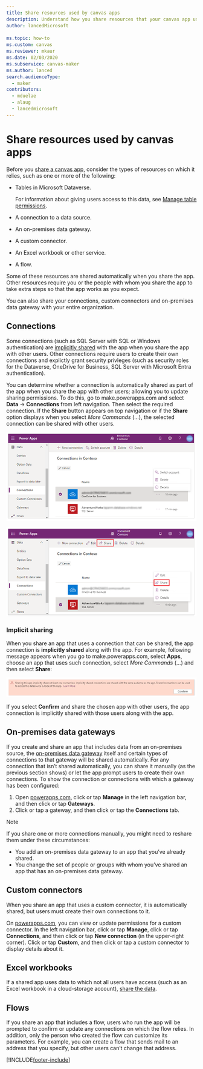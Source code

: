 ```yaml
---
title: Share resources used by canvas apps
description: Understand how you share resources that your canvas app uses.
author: lancedMicrosoft

ms.topic: how-to
ms.custom: canvas
ms.reviewer: mkaur
ms.date: 02/03/2020
ms.subservice: canvas-maker
ms.author: lanced
search.audienceType: 
  - maker
contributors:
  - mduelae
  - alaug
  - lancedmicrosoft
---
```

# Share resources used by canvas apps

Before you [share a canvas app](share-app.md), consider the types of resources on which it relies, such as one or more of the following:

* Tables in Microsoft Dataverse.

    For information about giving users access to this data, see [Manage table permissions](share-app.md#manage-table-permissions).
    
* A connection to a data source.
* An on-premises data gateway.
* A custom connector.
* An Excel workbook or other service.
* A flow.

Some of these resources are shared automatically when you share the app. Other resources require you or the people with whom you share the app to take extra steps so that the app works as you expect.

You can also share your connections, custom connectors and on-premises data gateway with your entire organization.

## Connections

Some connections (such as SQL Server with SQL or Windows authentication) are [implicitly shared](share-app-resources.md#implicit-sharing) with the app when you share the app with other users. Other connections require users to create their own connections and explictly grant security privleges (such as security roles for the Dataverse, OneDrive for Business, SQL Server with Microsoft Entra authentication).

You can determine whether a connection is automatically shared as part of the app when you share the app with other users; allowing you to update sharing permissions. To do this, go to make.powerapps.com and select **Data** -> **Connections** from left navigation. Then select the required connection. If the **Share** button appears on top navigation or if the **Share** option displays when you select *More Commands* (...), the selected connection can be shared with other users.

  ![No share for OneDrive for Business.](./media/share-app-resources/shared-connections-odb.png)

  ![Share SQL auth connection to SQL Server.](./media/share-app-resources/shared-connections-sqlauth.png)

### Implicit sharing

When you share an app that uses a connection that can be shared, the app connection is **implicitly shared** along with the app. For example, following message appears when you go to make.powerapps.com, select **Apps**, choose an app that uses such connection, select *More Commands* (...) and then select **Share**:

  ![Implicit permission warning.](./media/share-app-resources/share-app-implicit-permission.png)

If you select **Confirm** and share the chosen app with other users, the app connection is implicitly shared with those users along with the app.

## On-premises data gateways
If you create and share an app that includes data from an on-premises source, the [on-premises data gateway](gateway-management.md) itself and certain types of connections to that gateway will be shared automatically. For any connection that isn’t shared automatically, you can share it manually (as the previous section shows) or let the app prompt users to create their own connections. To show the connection or connections with which a gateway has been configured:

1. Open [powerapps.com](https://make.powerapps.com?utm_source=padocs&utm_medium=linkinadoc&utm_campaign=referralsfromdoc), click or tap **Manage** in the left navigation bar, and then click or tap **Gateways**.
2. Click or tap a gateway, and then click or tap the **Connections** tab.

> [!NOTE]
> If you share one or more connections manually, you might need to reshare them under these circumstances:

* You add an on-premises data gateway to an app that you’ve already shared.
* You change the set of people or groups with whom you’ve shared an app that has an on-premises data gateway.

## Custom connectors
When you share an app that uses a custom connector, it is automatically shared, but users must create their own connections to it.

On [powerapps.com](https://make.powerapps.com?utm_source=padocs&utm_medium=linkinadoc&utm_campaign=referralsfromdoc), you can view or update permissions for a custom connector. In the left navigation bar, click or tap **Manage**, click or tap **Connections**, and then click or tap **New connection** (in the upper-right corner). Click or tap **Custom**, and then click or tap a custom connector to display details about it.

## Excel workbooks
If a shared app uses data to which not all users have access (such as an Excel workbook in a cloud-storage account), [share the data](share-app-data.md).

## Flows
If you share an app that includes a flow, users who run the app will be prompted to confirm or update any connections on which the flow relies. In addition, only the person who created the flow can customize its parameters. For example, you can create a flow that sends mail to an address that you specify, but other users can’t change that address.



[!INCLUDE[footer-include](../../includes/footer-banner.md)]

